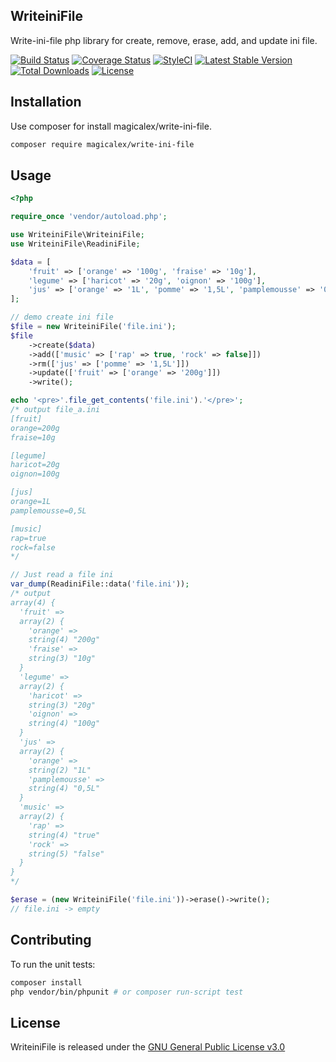 ## WriteiniFile

Write-ini-file php library for create, remove, erase, add, and update ini file.

[![Build Status](https://travis-ci.org/Magicalex/WriteiniFile.svg)](https://travis-ci.org/Magicalex/WriteiniFile)
[![Coverage Status](https://coveralls.io/repos/github/Magicalex/WriteiniFile/badge.svg?branch=master)](https://coveralls.io/github/Magicalex/WriteiniFile?branch=master)
[![StyleCI](https://styleci.io/repos/36994392/shield?branch=master)](https://styleci.io/repos/36994392)
[![Latest Stable Version](https://poser.pugx.org/magicalex/write-ini-file/v/stable)](https://packagist.org/packages/magicalex/write-ini-file)
[![Total Downloads](https://poser.pugx.org/magicalex/write-ini-file/downloads)](https://packagist.org/packages/magicalex/write-ini-file)
 [![License](https://poser.pugx.org/magicalex/write-ini-file/license)](https://packagist.org/packages/magicalex/write-ini-file)

## Installation

Use composer for install magicalex/write-ini-file.
```bash
composer require magicalex/write-ini-file
```

## Usage

```php
<?php

require_once 'vendor/autoload.php';

use WriteiniFile\WriteiniFile;
use WriteiniFile\ReadiniFile;

$data = [
    'fruit' => ['orange' => '100g', 'fraise' => '10g'],
    'legume' => ['haricot' => '20g', 'oignon' => '100g'],
    'jus' => ['orange' => '1L', 'pomme' => '1,5L', 'pamplemousse' => '0,5L'],
];

// demo create ini file
$file = new WriteiniFile('file.ini');
$file
    ->create($data)
    ->add(['music' => ['rap' => true, 'rock' => false]])
    ->rm(['jus' => ['pomme' => '1,5L']])
    ->update(['fruit' => ['orange' => '200g']])
    ->write();

echo '<pre>'.file_get_contents('file.ini').'</pre>';
/* output file_a.ini
[fruit]
orange=200g
fraise=10g

[legume]
haricot=20g
oignon=100g

[jus]
orange=1L
pamplemousse=0,5L

[music]
rap=true
rock=false
*/

// Just read a file ini
var_dump(ReadiniFile::data('file.ini'));
/* output
array(4) {
  'fruit' =>
  array(2) {
    'orange' =>
    string(4) "200g"
    'fraise' =>
    string(3) "10g"
  }
  'legume' =>
  array(2) {
    'haricot' =>
    string(3) "20g"
    'oignon' =>
    string(4) "100g"
  }
  'jus' =>
  array(2) {
    'orange' =>
    string(2) "1L"
    'pamplemousse' =>
    string(4) "0,5L"
  }
  'music' =>
  array(2) {
    'rap' =>
    string(4) "true"
    'rock' =>
    string(5) "false"
  }
}
*/

$erase = (new WriteiniFile('file.ini'))->erase()->write();
// file.ini -> empty
```

## Contributing

To run the unit tests:

```bash
composer install
php vendor/bin/phpunit # or composer run-script test
```

## License

WriteiniFile is released under the [GNU General Public License v3.0](https://github.com/Magicalex/WriteiniFile/blob/master/LICENSE)
